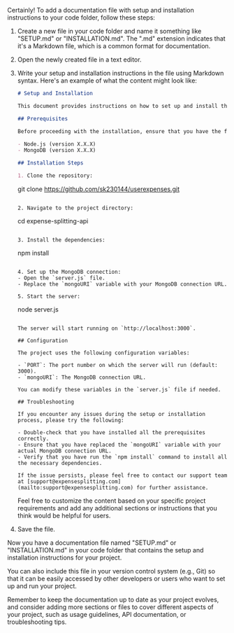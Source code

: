 Certainly! To add a documentation file with setup and installation instructions to your code folder, follow these steps:

1. Create a new file in your code folder and name it something like "SETUP.md" or "INSTALLATION.md". The ".md" extension indicates that it's a Markdown file, which is a common format for documentation.

2. Open the newly created file in a text editor.

3. Write your setup and installation instructions in the file using Markdown syntax. Here's an example of what the content might look like:

   ```markdown
   # Setup and Installation

   This document provides instructions on how to set up and install the Expense Splitting API project.

   ## Prerequisites

   Before proceeding with the installation, ensure that you have the following prerequisites installed on your system:

   - Node.js (version X.X.X)
   - MongoDB (version X.X.X)

   ## Installation Steps

   1. Clone the repository:
      ```
      git clone https://github.com/sk230144/userexpenses.git
      ```

   2. Navigate to the project directory:
      ```
      cd expense-splitting-api
      ```

   3. Install the dependencies:
      ```
      npm install
      ```

   4. Set up the MongoDB connection:
      - Open the `server.js` file.
      - Replace the `mongoURI` variable with your MongoDB connection URL.

   5. Start the server:
      ```
      node server.js
      ```

      The server will start running on `http://localhost:3000`.

   ## Configuration

   The project uses the following configuration variables:

   - `PORT`: The port number on which the server will run (default: 3000).
   - `mongoURI`: The MongoDB connection URL.

   You can modify these variables in the `server.js` file if needed.

   ## Troubleshooting

   If you encounter any issues during the setup or installation process, please try the following:

   - Double-check that you have installed all the prerequisites correctly.
   - Ensure that you have replaced the `mongoURI` variable with your actual MongoDB connection URL.
   - Verify that you have run the `npm install` command to install all the necessary dependencies.

   If the issue persists, please feel free to contact our support team at [support@expensesplitting.com](mailto:support@expensesplitting.com) for further assistance.

   ```

   Feel free to customize the content based on your specific project requirements and add any additional sections or instructions that you think would be helpful for users.

4. Save the file.

Now you have a documentation file named "SETUP.md" or "INSTALLATION.md" in your code folder that contains the setup and installation instructions for your project.

You can also include this file in your version control system (e.g., Git) so that it can be easily accessed by other developers or users who want to set up and run your project.

Remember to keep the documentation up to date as your project evolves, and consider adding more sections or files to cover different aspects of your project, such as usage guidelines, API documentation, or troubleshooting tips.